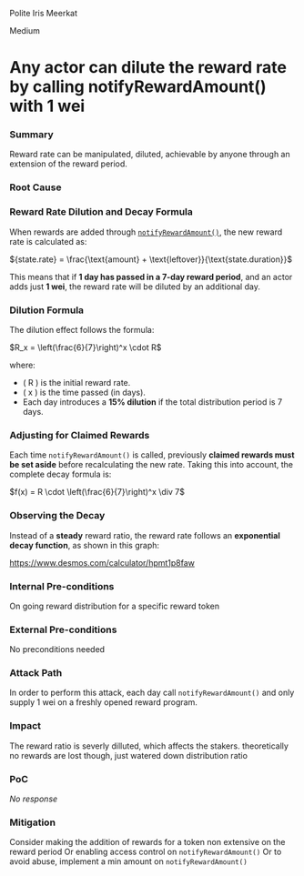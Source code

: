 Polite Iris Meerkat

Medium

# Any actor can dilute the reward rate by calling notifyRewardAmount() with 1 wei

### Summary

Reward rate can be manipulated, diluted, achievable by anyone through an extension of the reward period.

### Root Cause

### Reward Rate Dilution and Decay Formula  

When rewards are added through [`notifyRewardAmount()`](https://github.com/SYMM-IO/token/blob/1d014156b1d9f0ab3259026127b9220eb2da3292/contracts/staking/SymmStaking.sol#L286-L287), the new reward rate is calculated as:  

${state.rate} = \frac{\text{amount} + \text{leftover}}{\text{state.duration}}$


This means that if **1 day has passed in a 7-day reward period**, and an actor adds just **1 wei**, the reward rate will be diluted by an additional day.  

### **Dilution Formula**  
The dilution effect follows the formula:  

$R_x = \left(\frac{6}{7}\right)^x \cdot R$  

where:  
- \( R \) is the initial reward rate.  
- \( x \) is the time passed (in days).  
- Each day introduces a **15% dilution** if the total distribution period is 7 days.  

### **Adjusting for Claimed Rewards**  
Each time `notifyRewardAmount()` is called, previously **claimed rewards must be set aside** before recalculating the new rate. Taking this into account, the complete decay formula is:  


$f(x) = R \cdot \left(\frac{6}{7}\right)^x \div 7$  

### **Observing the Decay**  
Instead of a **steady** reward ratio, the reward rate follows an **exponential decay function**, as shown in this graph:  

https://www.desmos.com/calculator/hpmt1p8faw


### Internal Pre-conditions

On going reward distribution for a specific reward token

### External Pre-conditions

No preconditions needed

### Attack Path

In order to perform this attack, each day call `notifyRewardAmount()` and only supply 1 wei on a freshly opened reward program.  

### Impact

The reward ratio is severly dilluted, which affects the stakers. theoretically no rewards are lost though, just watered down distribution ratio

### PoC

_No response_

### Mitigation

Consider making the addition of rewards for a token non extensive on the reward period
Or enabling access control on `notifyRewardAmount()`
Or to avoid abuse, implement a min amount on  `notifyRewardAmount()` 